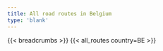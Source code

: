 ```yaml
---
title: All road routes in Belgium
type: 'blank'
---
```


{{< breadcrumbs >}}
{{< all_routes country=BE >}}
